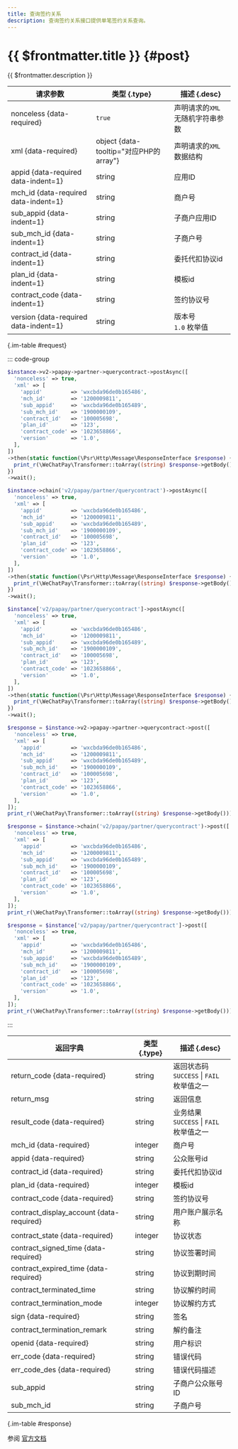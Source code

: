 ```yaml
---
title: 查询签约关系
description: 查询签约关系接口提供单笔签约关系查询。
---
```


# {{ $frontmatter.title }} {#post}

{{ $frontmatter.description }}

| 请求参数 | 类型 {.type} | 描述 {.desc}
| --- | --- | ---
| nonceless {data-required} | `true` | 声明请求的`XML`无随机字符串参数
| xml {data-required} | object {data-tooltip="对应PHP的array"} | 声明请求的`XML`数据结构
| appid {data-required data-indent=1} | string | 应用ID
| mch_id {data-required data-indent=1} | string | 商户号
| sub_appid {data-indent=1} | string | 子商户应用ID
| sub_mch_id {data-indent=1} | string | 子商户号
| contract_id {data-indent=1} | string | 委托代扣协议id
| plan_id {data-indent=1} | string | 模板id
| contract_code {data-indent=1} | string | 签约协议号
| version {data-required data-indent=1} | string | 版本号<br/>`1.0` 枚举值

{.im-table #request}

::: code-group

```php [异步纯链式]
$instance->v2->papay->partner->querycontract->postAsync([
  'nonceless' => true,
  'xml' => [
    'appid'         => 'wxcbda96de0b165486',
    'mch_id'        => '1200009811',
    'sub_appid'     => 'wxcbda96de0b165489',
    'sub_mch_id'    => '1900000109',
    'contract_id'   => '100005698',
    'plan_id'       => '123',
    'contract_code' => '1023658866',
    'version'       => '1.0',
  ],
])
->then(static function(\Psr\Http\Message\ResponseInterface $response) {
  print_r(\WeChatPay\Transformer::toArray((string) $response->getBody()));
})
->wait();
```

```php [异步声明式]
$instance->chain('v2/papay/partner/querycontract')->postAsync([
  'nonceless' => true,
  'xml' => [
    'appid'         => 'wxcbda96de0b165486',
    'mch_id'        => '1200009811',
    'sub_appid'     => 'wxcbda96de0b165489',
    'sub_mch_id'    => '1900000109',
    'contract_id'   => '100005698',
    'plan_id'       => '123',
    'contract_code' => '1023658866',
    'version'       => '1.0',
  ],
])
->then(static function(\Psr\Http\Message\ResponseInterface $response) {
  print_r(\WeChatPay\Transformer::toArray((string) $response->getBody()));
})
->wait();
```

```php [异步属性式]
$instance['v2/papay/partner/querycontract']->postAsync([
  'nonceless' => true,
  'xml' => [
    'appid'         => 'wxcbda96de0b165486',
    'mch_id'        => '1200009811',
    'sub_appid'     => 'wxcbda96de0b165489',
    'sub_mch_id'    => '1900000109',
    'contract_id'   => '100005698',
    'plan_id'       => '123',
    'contract_code' => '1023658866',
    'version'       => '1.0',
  ],
])
->then(static function(\Psr\Http\Message\ResponseInterface $response) {
  print_r(\WeChatPay\Transformer::toArray((string) $response->getBody()));
})
->wait();
```

```php [同步纯链式]
$response = $instance->v2->papay->partner->querycontract->post([
  'nonceless' => true,
  'xml' => [
    'appid'         => 'wxcbda96de0b165486',
    'mch_id'        => '1200009811',
    'sub_appid'     => 'wxcbda96de0b165489',
    'sub_mch_id'    => '1900000109',
    'contract_id'   => '100005698',
    'plan_id'       => '123',
    'contract_code' => '1023658866',
    'version'       => '1.0',
  ],
]);
print_r(\WeChatPay\Transformer::toArray((string) $response->getBody()));
```

```php [同步声明式]
$response = $instance->chain('v2/papay/partner/querycontract')->post([
  'nonceless' => true,
  'xml' => [
    'appid'         => 'wxcbda96de0b165486',
    'mch_id'        => '1200009811',
    'sub_appid'     => 'wxcbda96de0b165489',
    'sub_mch_id'    => '1900000109',
    'contract_id'   => '100005698',
    'plan_id'       => '123',
    'contract_code' => '1023658866',
    'version'       => '1.0',
  ],
]);
print_r(\WeChatPay\Transformer::toArray((string) $response->getBody()));
```

```php [同步属性式]
$response = $instance['v2/papay/partner/querycontract']->post([
  'nonceless' => true,
  'xml' => [
    'appid'         => 'wxcbda96de0b165486',
    'mch_id'        => '1200009811',
    'sub_appid'     => 'wxcbda96de0b165489',
    'sub_mch_id'    => '1900000109',
    'contract_id'   => '100005698',
    'plan_id'       => '123',
    'contract_code' => '1023658866',
    'version'       => '1.0',
  ],
]);
print_r(\WeChatPay\Transformer::toArray((string) $response->getBody()));
```

:::

| 返回字典 | 类型 {.type} | 描述 {.desc}
| --- | --- | ---
| return_code {data-required} | string | 返回状态码<br/>`SUCCESS` \| `FAIL` 枚举值之一
| return_msg | string | 返回信息
| result_code {data-required} | string | 业务结果<br/>`SUCCESS` \| `FAIL` 枚举值之一
| mch_id {data-required} | integer | 商户号
| appid {data-required} | string | 公众账号id
| contract_id {data-required} | string | 委托代扣协议id
| plan_id {data-required} | integer | 模板id
| contract_code {data-required} | string | 签约协议号
| contract_display_account {data-required} | string | 用户账户展示名称
| contract_state {data-required} | integer | 协议状态
| contract_signed_time {data-required} | string | 协议签署时间
| contract_expired_time {data-required} | string | 协议到期时间
| contract_terminated_time | string | 协议解约时间
| contract_termination_mode | integer | 协议解约方式
| sign {data-required} | string | 签名
| contract_termination_remark | string | 解约备注
| openid {data-required} | string | 用户标识
| err_code {data-required} | string | 错误代码
| err_code_des {data-required} | string | 错误代码描述
| sub_appid | string | 子商户公众账号ID
| sub_mch_id | string | 子商户号

{.im-table #response}

参阅 [官方文档](https://pay.weixin.qq.com/doc/v2/partner/4011988379)
